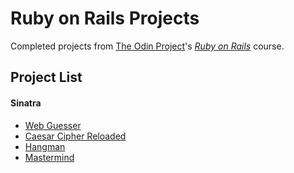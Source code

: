# Ruby on Rails Projects

Completed projects from [The Odin Project](http://www.theodinproject.com/)'s *[Ruby on Rails](http://www.theodinproject.com/ruby-on-rails)* course.

## Project List

#### Sinatra
- [Web Guesser](https://github.com/ArkWist/odin-rails/tree/master/project_sinatra/web_guesser)
- [Caesar Cipher Reloaded](https://github.com/ArkWist/odin-rails/tree/master/project_sinatra/caesar_cipher_reloaded)
- [Hangman](https://github.com/ArkWist/odin-rails/tree/master/project_sinatra/hangman)
- [Mastermind](https://github.com/ArkWist/odin-rails/tree/master/project_sinatra/mastermind)